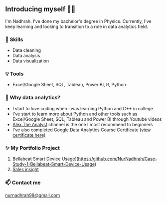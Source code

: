 ## Introducing myself 👋😄

I'm Nadhrah. I've done my bachelor's degree in Physics. Currently, I've keep learning and looking to transition to a role in data analytics field.


### 🌱 **Skills**
- Data cleaning
- Data analysis
- Data visualization


### 💡 **Tools**
- Excel/Google Sheet, SQL, Tableau, Power BI, R, Python


### 💭 **Why data analytics?**
- I start to love coding when I was learning Python and C++ in college
- I've start to learn more about Python and other tools such as Excel/Google Sheet, SQL, Tableau and Power BI through Youtube videos
- [Alex The Analyst](https://youtube.com/playlist?list=PLUaB-1hjhk8FE_XZ87vPPSfHqb6OcM0cF&si=T64nTWptPiwH8yqY) channel is the one I most recommend to beginners
- I've also completed Google Data Analytics Course Certificate [(view certificate here)](https://coursera.org/share/5c687c098cfcfd67c14dad63bd1c4e8d)

### ✨ **My Portfolio Project**
1. Bellabeat Smart Device Usage](https://github.com/NurNadhrah/Case-Study-1-Bellabeat-Smart-Device-Usage)
2. [Sales insight](https://github.com/NurNadhrah/Sales-Insight-Portfolio-Project)

### 📫 **Contact me**
nurnadhrah98@gmail.com
<!--
**NurNadhrah/NurNadhrah** is a ✨ _special_ ✨ repository because its `README.md` (this file) appears on your GitHub profile.

Here are some ideas to get you started:

- 🔭 I’m currently working on ...
- 🌱 I’m currently learning ...
- 👯 I’m looking to collaborate on ...
- 🤔 I’m looking for help with ...
- 💬 Ask me about ...
- 📫 How to reach me: ...
- 😄 Pronouns: ...
- ⚡ Fun fact: ...
-->
